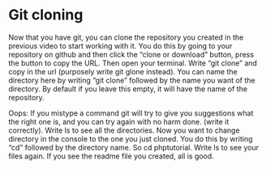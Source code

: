 # Git cloning
Now that you have git, you can clone the repository you created in the previous video to start working with it. You do this by going to your repository on github and then click the “clone or download” button, press the button to copy the URL. Then open your terminal. Write “git clone” and copy in the url (purposely write git glone instead). You can name the directory here by writing “git clone” followed by the name you want of the directory. By default if you leave this empty, it will have the name of the repository.

Oops: If you mistype a command git will try to give you suggestions what the right one is, and you can try again with no harm done. (write it correctly). Write ls to see all the directories. Now you want to change directory in the console to the one you just cloned. You do this by writing “cd” followed by the directory name. So cd phptutorial. Write ls to see your files again. If you see the readme file you created, all is good.

